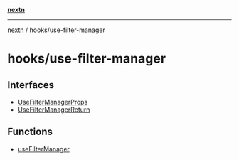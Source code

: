 [**nextn**](../../README.md)

***

[nextn](../../modules.md) / hooks/use-filter-manager

# hooks/use-filter-manager

## Interfaces

- [UseFilterManagerProps](interfaces/UseFilterManagerProps.md)
- [UseFilterManagerReturn](interfaces/UseFilterManagerReturn.md)

## Functions

- [useFilterManager](functions/useFilterManager.md)
